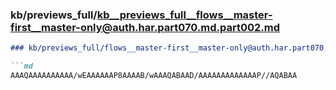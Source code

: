 ### kb/previews_full/kb__previews_full__flows__master-first__master-only@auth.har.part070.md.part002.md

```md
### kb/previews_full/flows__master-first__master-only@auth.har.part070.md (part 002)

```md
AAAQAAAAAAAAAA/wEAAAAAAP8AAAAB/wAAAQABAAD/AAAAAAAAAAAAAP//AQABAA
```

```

```
